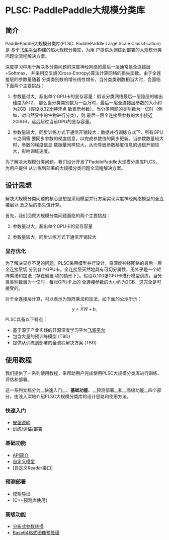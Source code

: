 # PLSC: PaddlePaddle大规模分类库

## 简介
PaddlePaddle大规模分类库(PLSC: PaddlePaddle Large Scale Classification)是
基于[飞桨平台](https://www.paddlepaddle.org.cn)构建的超大规模分类库，为用
户提供从训练到部署的大规模分类问题全流程解决方案。

深度学习中用于解决多分类问题的深度神经网络的最后一层通常是全连接层+Softmax，
并采用交叉熵(Cross-Entropy)算法计算网络的损失函数。由于全连接层的参数量随着
分类类别数的增长线性增长，当分类类别数相当大时，会面临下面两个主要挑战：

1. 参数量过大，超出单个GPU卡的显存容量：假设分类网络最后一层隐层的输出维度为512，
那么当分类类别数为一百万时，最后一层全连接层参数的大小约为2GB（假设以32比特浮点
数表示参数）。当分类问题的类别数为一亿时（例如，对自然界中的生物进行分类），则
最后一层全连接层参数的大小接近200GB，远远超过当前GPU的显存容量。

2. 参数量较大，同步训练方式下通信开销较大：数据并行训练方式下，所有GPU卡之间需
要同步参数的梯度信息，以完成参数值的同步更新。当参数数量较大时，参数的梯度信息
数据量同样较大，从而导致参数梯度信息的通信开销较大，影响训练速度。

为了解决大规模分类问题，我们设计开发了PaddlePaddle大规模分类库PLCS，为用户提供
从训练到部署的大规模分类问题全流程解决方案。

## 设计思想

解决大规模分类问题的核心思想是采用模型并行方案实现深度神经网络模型的全连接层以
及之后的损失值计算。

首先，我们回顾大规模分类问题面临的两个主要挑战：

1. 参数量过大，超出单个GPU卡的显存容量

2. 参数量较大，同步训练方式下通信开销较大

### 显存优化

为了解决显存不足的问题，PLSC采用模型并行设计，将深度神经网络的最后一层全连接层切
分到各个GPU卡。全连接层天然地具有可切分属性，无外乎是一个矩阵乘法和加法（存在偏置
项的情形下）。假设以100张GPU卡进行模型训练，当分类类别数目为一亿时，每张GPU卡上的
全连接参数的大小约为2GB，这完全是可接受的。

对于全连接层计算，可以表示为矩阵乘法和加法，如下面的公示所示：

$$y = XW + b,$$

PLSC具备以下特点：

- 基于源于产业实践的开源深度学习平台[飞桨平台](https://www.paddlepaddle.org.cn)
- 包含大量的预训练模型 (TBD)
- 提供从训练到部署的全流程解决方案 (TBD)

## 使用教程

我们提供了一系列使用教程，来帮助用户完成使用PLSC大规模分类库进行训练、评估和部署。

这一系列文档分为__快速入门__、__基础功能__、__预测部署__和__高级功能__四个部分，由浅入深地介绍PLSC大规模分类库的设计思路和使用方法。

### 快速入门

* [安装说明](docs/installation.md)
* [训练/评估/部署](docs/usage.md)

### 基础功能

* [API简介](docs/api_intro.md)
* [自定义模型](docs/custom_models.md)
* [自定义Reader接口]

### 预测部署

* [模型导出](docs/export_for_infer.md)
* [C++预测库使用]

### 高级功能

* [分布式参数转换](docs/distributed_params.md)
* [Base64格式图像预处理](docs/base64_preprocessor.md)
